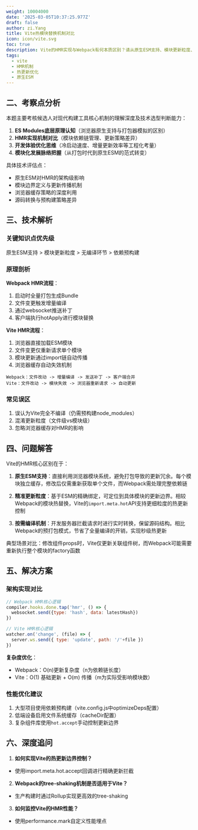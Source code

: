 ```yaml
---
weight: 10004000
date: '2025-03-05T10:37:25.977Z'
draft: false
author: zi.Yang
title: Vite热模块替换机制对比
icon: icon/vite.svg
toc: true
description: Vite的HMR实现与Webpack有何本质区别？请从原生ESM支持、模块更新粒度、无编译环节等角度分析其优势？
tags:
  - vite
  - HMR机制
  - 热更新优化
  - 原生ESM
---
```


## 二、考察点分析

本题主要考核候选人对现代构建工具核心机制的理解深度及技术选型判断能力：

1. **ES Modules底层原理认知**（浏览器原生支持与打包器模拟的区别）
2. **HMR实现机制对比**（模块依赖链管理、更新策略差异）
3. **开发体验优化思维**（冷启动速度、增量更新效率等工程化考量）
4. **模块化发展脉络把握**（从打包时代到原生ESM的范式转变）

具体技术评估点：

- 原生ESM对HMR的架构级影响
- 模块边界定义与更新传播机制
- 浏览器缓存策略的深度利用
- 源码转换与预构建策略差异

## 三、技术解析

### 关键知识点优先级

原生ESM支持 > 模块更新粒度 > 无编译环节 > 依赖预构建

### 原理剖析

**Webpack HMR流程**：

1. 启动时全量打包生成Bundle
2. 文件变更触发增量编译
3. 通过websocket推送补丁
4. 客户端执行hotApply进行模块替换

**Vite HMR流程**：

1. 浏览器直接加载ESM模块
2. 文件变更仅重新请求单个模块
3. 模块更新通过import链自动传播
4. 浏览器缓存自动失效机制

```text
Webpack：文件改动 -> 增量编译 -> 发送补丁 -> 客户端合并
Vite：文件改动 -> 模块失效 -> 浏览器重新请求 -> 自动更新
```

### 常见误区

1. 误认为Vite完全不编译（仍需预构建node_modules）
2. 混淆更新粒度（文件级vs模块级）
3. 忽略浏览器缓存对HMR的影响

## 四、问题解答

Vite的HMR核心区别在于：

1. **原生ESM支持**：直接利用浏览器模块系统，避免打包导致的更新冗余。每个模块独立缓存，修改后仅需重新获取单个文件，而Webpack需处理完整依赖链

2. **精准更新粒度**：基于ESM的精确绑定，可定位到具体模块的更新边界。相较Webpack的模块热替换，Vite的`import.meta.hot`API支持更细粒度的热更新控制

3. **按需编译机制**：开发服务器拦截请求时进行实时转换，保留源码结构。相比Webpack的预打包模式，节省了全量编译的开销，实现秒级热更新

典型场景对比：修改组件props时，Vite仅更新关联组件树，而Webpack可能需要重新执行整个模块的factory函数

## 五、解决方案

### 架构实现对比

```javascript
// Webpack HMR核心逻辑
compiler.hooks.done.tap('hmr', () => {
  websocket.send({type: 'hash', data: latestHash})
})

// Vite HMR核心逻辑
watcher.on('change', (file) => {
  server.ws.send({ type: 'update', path: '/'+file })
})
```

**复杂度优化**：

- Webpack：O(n)更新复杂度（n为依赖链长度）
- Vite：O(1) 基础更新 + O(m) 传播（m为实际受影响模块数）

### 性能优化建议

1. 大型项目使用依赖预构建（vite.config.js中optimizeDeps配置）
2. 低端设备启用文件系统缓存（cacheDir配置）
3. 复杂组件库使用`hot.accept`手动控制更新边界

## 六、深度追问

1. **如何实现Vite的热更新边界控制？**

- 使用import.meta.hot.accept回调进行精确更新拦截

2. **Webpack的tree-shaking机制是否适用于Vite？**

- 生产构建时通过Rollup实现更高效的tree-shaking

3. **如何监控Vite的HMR性能？**

- 使用performance.mark自定义性能埋点
